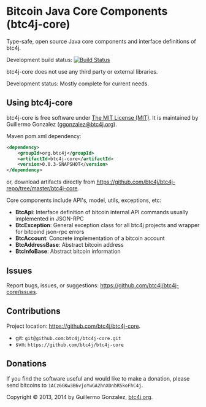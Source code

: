 Bitcoin Java Core Components (btc4j-core)
=========================================
Type-safe, open source Java core components and interface definitions of btc4j.

Development build status: [![Build Status](https://travis-ci.org/btc4j/btc4j-core.png?branch=master)](https://travis-ci.org/btc4j/btc4j-core)

btc4j-core does not use any third party or external libraries.

Development status: Mostly complete for current needs.

Using btc4j-core
----------------
btc4j-core is free software under [The MIT License (MIT)](http://opensource.org/licenses/MIT/ "The MIT License (MIT)"). It is maintained by Guillermo Gonzalez (ggonzalez@btc4j.org).

Maven pom.xml dependency:
```xml
<dependency>
	<groupId>org.btc4j</groupId>
	<artifactId>btc4j-core</artifactId>
	<version>0.0.3-SNAPSHOT</version>
</dependency>
```
or, download artifacts directly from https://github.com/btc4j/btc4j-repo/tree/master/btc4j-core.

Core components include API's, model, utils, exceptions, etc:
* __BtcApi__: Interface definition of bitcoin internal API commands usually implemented in JSON-RPC
* __BtcException__: General exception class for all btc4j projects and wrapper for bitcoind json-rpc errors
* __BtcAccount__: Concrete implementation of a bitcoin account
* __BtcAddressBase__: Abstract bitcoin address
* __BtcInfoBase__: Abstract bitcoin information

Issues
------
Report bugs, issues, or suggestions: https://github.com/btc4j/btc4j-core/issues.

Contributions
-------------
Project location: https://github.com/btc4j/btc4j-core.
* git: `git@github.com:btc4j/btc4j-core.git`
* svn: `https://github.com/btc4j/btc4j-core`

Donations
---------
If you find the software useful and would like to make a donation, please send bitcoins to `1ACz6GKw3B6vjoYwGA2hnXDnbR5koFhC4j`.

Copyright &copy; 2013, 2014 by Guillermo Gonzalez, [btc4j.org](http://www.btc4j.org "btc4j.org").